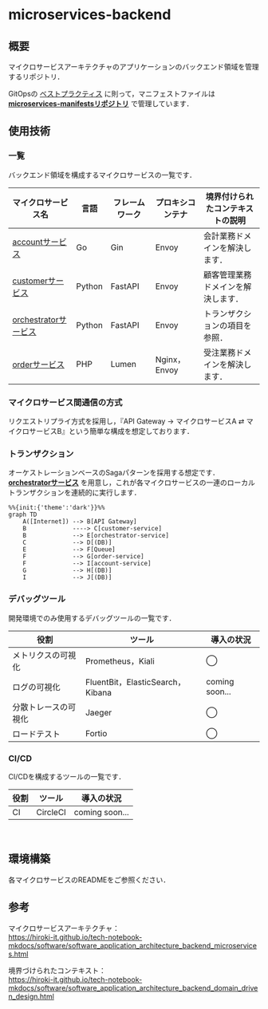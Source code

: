 # microservices-backend

## 概要

マイクロサービスアーキテクチャのアプリケーションのバックエンド領域を管理するリポジトリ．

GitOpsの [ベストプラクティス](https://blog.argoproj.io/5-gitops-best-practices-d95cb0cbe9ff) に則って，マニフェストファイルは **[microservices-manifestsリポジトリ](https://github.com/hiroki-it/microservices-manifests)** で管理しています．

## 使用技術

### 一覧

バックエンド領域を構成するマイクロサービスの一覧です．

| マイクロサービス名                                                                                         | 言語     | フレームワーク | プロキシコンテナ    | 境界付けられたコンテキストの説明  |
|---------------------------------------------------------------------------------------------------|--------|---------|-------------|-------------------|
| [accountサービス](https://github.com/hiroki-it/microservices-backend/tree/main/src/account)           | Go     | Gin     | Envoy       | 会計業務ドメインを解決します．   |
| [customerサービス](https://github.com/hiroki-it/microservices-backend/tree/main/src/customer)         | Python | FastAPI | Envoy       | 顧客管理業務ドメインを解決します． |
| [orchestratorサービス](https://github.com/hiroki-it/microservices-backend/tree/main/src/orchestrator) | Python | FastAPI | Envoy       | トランザクションの項目を参照．   |
| [orderサービス](https://github.com/hiroki-it/microservices-backend/tree/main/src/order)               | PHP    | Lumen   | Nginx，Envoy | 受注業務ドメインを解決します．   |


### マイクロサービス間通信の方式

リクエストリプライ方式を採用し，『API Gateway → マイクロサービスA ⇄ マイクロサービスB』という簡単な構成を想定しております．

### トランザクション

オーケストレーションベースのSagaパターンを採用する想定です．
[**orchestratorサービス**](https://github.com/hiroki-it/microservices-backend/tree/main/src/orchestrator) を用意し，これが各マイクロサービスの一連のローカルトランザクションを連続的に実行します．

```mermaid
%%{init:{'theme':'dark'}}%%
graph TD
    A([Internet]) --> B[API Gateway]
    B             ----> C[customer-service]
    B             --> E[orchestrator-service]
    C             --> D[(DB)]
    E             --> F[Queue]
    F             --> G[order-service]
    F             --> I[account-service]
    G             --> H[(DB)]
    I             --> J[(DB)]
```

### デバッグツール

開発環境でのみ使用するデバッグツールの一覧です．

| 役割         | ツール                            | 導入の状況          |
|------------|--------------------------------|----------------|
| メトリクスの可視化  | Prometheus，Kiali               | ◯              |
| ログの可視化     | FluentBit，ElasticSearch，Kibana | coming soon... |
| 分散トレースの可視化 | Jaeger                    　　　  | ◯              |
| ロードテスト     | Fortio                         | ◯              |

### CI/CD

CI/CDを構成するツールの一覧です．

| 役割   | ツール      | 導入の状況          |
|------|----------|----------------|
| CI   | CircleCI | coming soon... |


<br>

## 環境構築

各マイクロサービスのREADMEをご参照ください．

## 参考

マイクロサービスアーキテクチャ：
<br>https://hiroki-it.github.io/tech-notebook-mkdocs/software/software_application_architecture_backend_microservices.html

境界づけられたコンテキスト：
<br>https://hiroki-it.github.io/tech-notebook-mkdocs/software/software_application_architecture_backend_domain_driven_design.html
